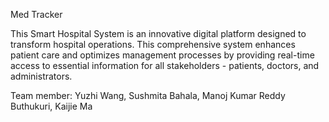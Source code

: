 Med Tracker

This Smart Hospital System is an innovative digital platform designed to transform hospital operations. This comprehensive system enhances patient care and optimizes management processes by providing real-time access to essential information for all stakeholders - patients, doctors, and administrators.

Team member: Yuzhi Wang, Sushmita Bahala, Manoj Kumar Reddy Buthukuri, Kaijie Ma
